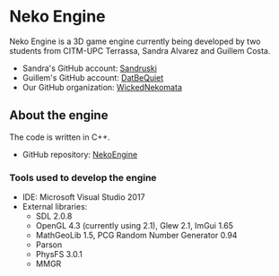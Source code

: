 # Neko Engine

Neko Engine is a 3D game engine currently being developed by two students from CITM-UPC Terrassa, Sandra Alvarez and Guillem Costa.

- Sandra's GitHub account: [Sandruski](https://github.com/Sandruski)
- Guillem's GitHub account: [DatBeQuiet](https://github.com/DatBeQuiet)
- Our GitHub organization: [WickedNekomata](https://github.com/WickedNekomata)

## About the engine

The code is written in C++.

- GitHub repository: [NekoEngine](https://github.com/WickedNekomata/NekoEngine)

### Tools used to develop the engine

- IDE: Microsoft Visual Studio 2017
- External libraries: 
	- SDL 2.0.8
	- OpenGL 4.3 (currently using 2.1), Glew 2.1, ImGui 1.65
	- MathGeoLib 1.5, PCG Random Number Generator 0.94
	- Parson
	- PhysFS 3.0.1
	- MMGR